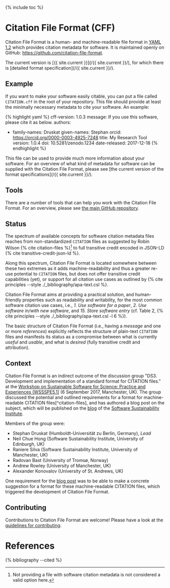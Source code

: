 ---
---

{% include toc %}

# Citation File Format (CFF)

Citation File Format is a human- and machine-readable file format in [YAML 1.2](http://www.yaml.org/spec/1.2/spec.html) which provides
citation metadata for software. It is maintained openly on GitHub:
<https://github.com/citation-file-format>.

The current version is [{{ site.current }}](/{{ site.current }}/), for which there is [detailed format specification](/{{ site.current }}/).

## Example

If you want to make your software easily citable, you can put a file called
`CITATION.cff` in the root of your repository. This file should provide at least the
minimally necessary metadata to cite your software. An example: 

{% highlight yaml %}
cff-version: 1.0.3
message: If you use this software, please cite it as below.
authors:
  - family-names: Druskat
    given-names: Stephan
    orcid: https://orcid.org/0000-0003-4925-7248
title: My Research Tool
version: 1.0.4
doi: 10.5281/zenodo.1234
date-released: 2017-12-18
{% endhighlight %}

This file can be used to provide much more information about your software. For
an overview of what kind of metadata for software can be supplied with the
Citation File Format, please see [the current version of the format specifications](/{{ site.current }}/).

## Tools

There are a number of tools that can help you work with the Citation File Format.
For an overview, please see [the main GitHub repository](https://github.com/citation-file-format/citation-file-format).

## Status

The spectrum of available concepts for software citation metadata files reaches
from non-standardized `CITATION` files as suggested by Robin
Wilson {% cite citation-files %}[^no-file-no-use] to full transitive credit encoded in JSON-LD
{% cite transitive-credit-json-ld %}.

Along this spectrum, Citation File Format is located somewhere between these two extremes as it adds
machine-readability and thus a greater re-use potential to `CITATION` files,
but does not offer transitive credit capabilities (yet), or support for all
citation use cases as outlined by {% cite principles --style ./_bibliography/apa-text.csl %}.

Citation File Format aims at providing a practical solution, and human-friendly properties such
as readability and writability, for the most common software citation use
cases, i.e., *1. Use software for a paper*, *2. Use software in/with new software*,
and *15. Store software entry* (cf. Table 2, {% cite principles --style ./_bibliography/apa-text.csl -l 6 %}).

The basic structure of Citation File Format (i.e., having a *message* and one or more
*references*) explicitly reflects the structure of plain-text `CITATION` files
and manifests its status as a compromise between what is currently *useful* and
*usable*, and what is *desired* (fully transitive credit and attribution).

## Context

Citation File Format is an indirect outcome of the discussion group "DS3. Development and
implementation of a standard format for CITATION files." at the [Workshop on
Sustainable Software for Science: Practice and Experiences
(WSSSPE5.1)](http://wssspe.researchcomputing.org.uk/wssspe5-1/) (6 September
2017, Manchester, UK). The group discussed the potential and outlined
requirements for a format for machine-readable CITATION files[^citation-files],
and has authored a blog post on the subject, which will be published on the
[blog](http://software.ac.uk/blog/) of the [Software Sustainability
Institute](http://software.ac.uk/).

Members of the group were:

- Stephan Druskat (Humboldt-Universität zu Berlin, Germany), *Lead*
- Neil Chue Hong (Software Sustainability Institute, University of Edinburgh, UK)
- Raniere Silva (Software Sustainability Institute, University of Manchester, UK)
- Radovan Bast (University of Tromsø, Norway)
- Andrew Rowley (University of Manchester, UK)
- Alexander Konovalov (University of St. Andrews, UK)

One requirement for the [blog post](http://software.ac.uk/blog/) was to be able to make a concrete suggestion
for a format for these machine-readable CITATION files, which triggered the
development of Citation File Format.

[^no-file-no-use]: Not providing a file with software citation metadata is not considered a valid option here.

## Contributing

Contributions to Citation File Format are welcome! Please have a look at the 
[guidelines for contributing](https://github.com/citation-file-format/citation-file-format/blob/master/CONTRIBUTING.md).

# References

{% bibliography --cited %}
